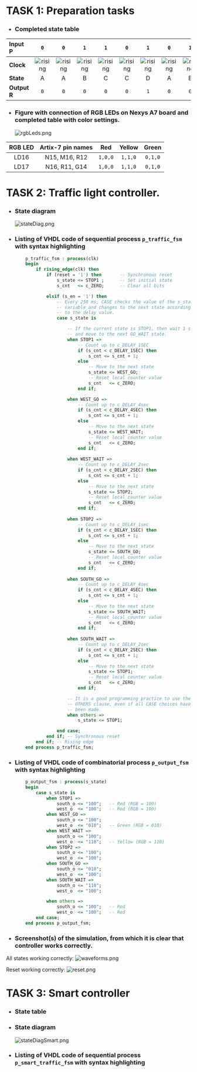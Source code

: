 # **TASK 1**: Preparation tasks  
* ### Completed state table
| **Input P** | `0` | `0` | `1` | `1` | `0` | `1` | `0` | `1` | `1` | `1` | `1` | `0` | `0` | `1` | `1` | `1` |
| :-- | :-: | :-: | :-: | :-: | :-: | :-: | :-: | :-: | :-: | :-: | :-: | :-: | :-: | :-: | :-: | :-: |
| **Clock** | ![rising](Images/eq_uparrow.png) | ![rising](Images/eq_uparrow.png) | ![rising](Images/eq_uparrow.png) | ![rising](Images/eq_uparrow.png) | ![rising](Images/eq_uparrow.png) | ![rising](Images/eq_uparrow.png) | ![rising](Images/eq_uparrow.png) | ![rising](Images/eq_uparrow.png) | ![rising](Images/eq_uparrow.png) | ![rising](Images/eq_uparrow.png) | ![rising](Images/eq_uparrow.png) | ![rising](Images/eq_uparrow.png) | ![rising](Images/eq_uparrow.png) | ![rising](Images/eq_uparrow.png) | ![rising](Images/eq_uparrow.png) | ![rising](Images/eq_uparrow.png) |
| **State** | A | A | B | C | C | D | A | B | C | D | B | B | B | C | D | B |
| **Output R** | `0` | `0` | `0` | `0` | `0` | `1` | `0` | `0` | `0` | `1` | `0` | `0` | `0` | `0` | `1` | `0` |
* ### Figure with connection of RGB LEDs on Nexys A7 board and completed table with color settings.
    ![rgbLeds.png](images/rgbLeds.png)
  
| **RGB LED** | **Artix-7 pin names** | **Red** | **Yellow** | **Green** |
| :-: | :-: | :-: | :-: | :-: |
| LD16 | N15, M16, R12 | `1,0,0` | `1,1,0` | `0,1,0` |
| LD17 | N16, R11, G14 | `1,0,0` | `1,1,0` | `0,1,0` |
  
# **TASK 2**: Traffic light controller.
* ### State diagram
    ![stateDiag.png](images/stateDiag.jpg)
  
* ### Listing of VHDL code of sequential process `p_traffic_fsm` with syntax highlighting
    ```VHDL
        p_traffic_fsm : process(clk)
        begin
            if rising_edge(clk) then
                if (reset = '1') then       -- Synchronous reset
                    s_state <= STOP1 ;      -- Set initial state
                    s_cnt   <= c_ZERO;      -- Clear all bits
    
                elsif (s_en = '1') then
                    -- Every 250 ms, CASE checks the value of the s_state 
                    -- variable and changes to the next state according
                    -- to the delay value.
                    case s_state is
    
                        -- If the current state is STOP1, then wait 1 sec
                        -- and move to the next GO_WAIT state.
                        when STOP1 =>
                            -- Count up to c_DELAY_1SEC
                            if (s_cnt < c_DELAY_1SEC) then
                                s_cnt <= s_cnt + 1;
                            else
                                -- Move to the next state
                                s_state <= WEST_GO;
                                -- Reset local counter value
                                s_cnt   <= c_ZERO;
                            end if;
    
                        when WEST_GO =>
                            -- Count up to c_DELAY_4sec
                            if (s_cnt < c_DELAY_4SEC) then
                                s_cnt <= s_cnt + 1;
                            else
                                -- Move to the next state
                                s_state <= WEST_WAIT;
                                -- Reset local counter value
                                s_cnt   <= c_ZERO;
                            end if;
                            
                        when WEST_WAIT =>
                            -- Count up to c_DELAY_2sec
                            if (s_cnt < c_DELAY_2SEC) then
                                s_cnt <= s_cnt + 1;
                            else
                                -- Move to the next state
                                s_state <= STOP2;
                                -- Reset local counter value
                                s_cnt   <= c_ZERO;
                            end if;
                            
                        when STOP2 =>
                            -- Count up to c_DELAY_1sec
                            if (s_cnt < c_DELAY_1SEC) then
                                s_cnt <= s_cnt + 1;
                            else
                                -- Move to the next state
                                s_state <= SOUTH_GO;
                                -- Reset local counter value
                                s_cnt   <= c_ZERO;
                            end if;
                            
                        when SOUTH_GO =>
                            -- Count up to c_DELAY_4sec
                            if (s_cnt < c_DELAY_4SEC) then
                                s_cnt <= s_cnt + 1;
                            else
                                -- Move to the next state
                                s_state <= SOUTH_WAIT;
                                -- Reset local counter value
                                s_cnt   <= c_ZERO;
                            end if;
                            
                        when SOUTH_WAIT =>
                            -- Count up to c_DELAY_2sec
                            if (s_cnt < c_DELAY_2SEC) then
                                s_cnt <= s_cnt + 1;
                            else
                                -- Move to the next state
                                s_state <= STOP1;
                                -- Reset local counter value
                                s_cnt   <= c_ZERO;
                            end if;
    
                        -- It is a good programming practice to use the 
                        -- OTHERS clause, even if all CASE choices have 
                        -- been made. 
                        when others =>
                            s_state <= STOP1;
    
                    end case;
                end if; -- Synchronous reset
            end if; -- Rising edge
        end process p_traffic_fsm;
    ```
* ### Listing of VHDL code of combinatorial process `p_output_fsm` with syntax highlighting
    ```VHDL
        p_output_fsm : process(s_state)
        begin
            case s_state is
                when STOP1 =>
                    south_o <= "100";   -- Red (RGB = 100)
                    west_o  <= "100";   -- Red (RGB = 100)
                when WEST_GO =>
                    south_o <= "100";
                    west_o  <= "010";   -- Green (RGB = 010)
                when WEST_WAIT =>
                    south_o <= "100";
                    west_o  <= "110";   -- Yellow (RGB = 110)
                when STOP2 =>
                    south_o <= "100";
                    west_o  <= "100";
                when SOUTH_GO =>
                    south_o <= "010";
                    west_o  <= "100";
                when SOUTH_WAIT =>
                    south_o <= "110";
                    west_o  <= "100";
    
                when others =>
                    south_o <= "100";   -- Red
                    west_o  <= "100";   -- Red
            end case;
        end process p_output_fsm;
    ```
* ### Screenshot(s) of the simulation, from which it is clear that controller works correctly.
All states working correctly:
    ![waveforms.png](images/waveforms.png)
  
Reset working correctly:
    ![reset.png](images/reset.png)
  
# **TASK 3**: Smart controller
* ### State table
* ### State diagram
    ![stateDiagSmart.png](images/stateDiagSmart.png)
  
* ### Listing of VHDL code of sequential process `p_smart_traffic_fsm` with syntax highlighting
    ```VHDL

    ```

